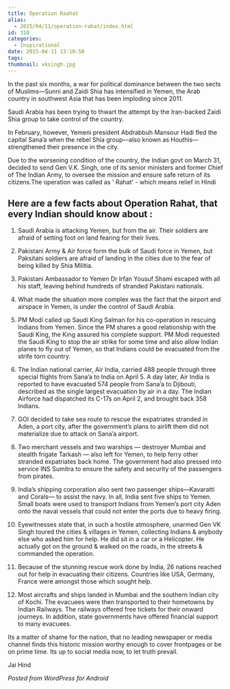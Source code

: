 ```yaml
---
title: Operation Raahat
alias:
  - 2015/04/11/operation-rahat/index.html
id: 310
categories:
  - Inspirational
date: 2015-04-11 13:10:58
tags:
thumbnail: vksingh.jpg
---
```


In the past six months, a war for political dominance between the two sects of Muslims—Sunni and Zaidi Shia has intensified in Yemen, the Arab country in southwest Asia that has been imploding since 2011.

<!--more-->

Saudi Arabia has been trying to thwart the attempt by the Iran-backed Zaidi Shia group to take control of the country.

In February, however, Yemeni president Abdrabbuh Mansour Hadi fled the capital Sana’a when the rebel Shia group—also known as Houthis—strengthened their presence in the city.

Due to the worsening condition of the country, the Indian govt on March 31, decided to send Gen V.K. Singh, one of its senior ministers and former Chief of The Indian Army, to oversee the mission and ensure safe return of its citizens.The operation was called as ' Rahat' - which means relief in Hindi

## Here are a few facts about Operation Rahat, that every Indian should know about :

1. Saudi Arabia is attacking Yemen, but from the air. Their soldiers are afraid of setting foot on land fearing for their lives.

1. Pakistani Army & Air force form the bulk of Saudi force in Yemen, but Paksitani soldiers are afraid of landing in the cities due to the fear of being killed by Shia Militia.

1. Pakistani Ambassador to Yemen Dr Irfan Yousuf Shami escaped with all his staff, leaving behind hundreds of stranded Pakistani nationals.

1. What made the situation more complex was the fact that the airport and airspace in Yemen, is under the control of Saudi Arabia.

1. PM Modi called up Saudi King Salman for his co-operation in rescuing Indians from Yemen. Since the PM shares a good relationship with the Saudi King, the King assured his complete support. PM Modi requested the Saudi King to stop the air strike for some time and also allow Indian planes to fly out of Yemen, so that Indians could be evacuated from the strife torn country.

1. The Indian national carrier, Air India, carried 488 people through three special flights from Sana’a to India on April 5\. A day later, Air India is reported to have evacuated 574 people from Sana’a to Djibouti, described as the single largest evacuation by air in a day. The Indian Airforce had dispatched its C-17s on April 2, and brought back 358 Indians.

1. GOI decided to take sea route to rescue the expatriates stranded in Aden, a port city, after the government’s plans to airlift them did not materialize due to attack on Sana’a airport.

1. Two merchant vessels and two warships — destroyer Mumbai and stealth frigate Tarkash — also left for Yemen, to help ferry other stranded expatriates back home. The government had also pressed into service INS Sumitra to ensure the safety and security of the passengers from pirates.

1. India’s shipping corporation also sent two passenger ships—Kavaratti and Corals— to assist the navy. In all, India sent five ships to Yemen. Small boats were used to transport Indians from Yemen’s port city Aden onto the naval vessels that could not enter the ports due to heavy firing.

1. Eyewitnesses state that, in such a hostile atmosphere, unarmed Gen VK Singh toured the cities & villages in Yemen, collecting Indians & anybody else who asked him for help. He did sit in a car or a Helicopter. He actually got on the ground & walked on the roads, in the streets & commanded the operation.

1. Because of the stunning rescue work done by India, 26 nations reached out for help in evacuating their citizens. Countries like USA, Germany, France were amongst those which sought help.

1. Most aircrafts and ships landed in Mumbai and the southern Indian city of Kochi. The evacuees were then transported to their hometowns by Indian Railways. The railways offered free tickets for their onward journeys. In addition, state governments have offered financial support to many evacuees.

Its a matter of shame for the nation, that no leading newspaper or media channel finds this historic mission worthy enough to cover frontpages or be on prime time. Its up to social media now, to let truth prevail.

‪Jai Hind

_Posted from WordPress for Android_
